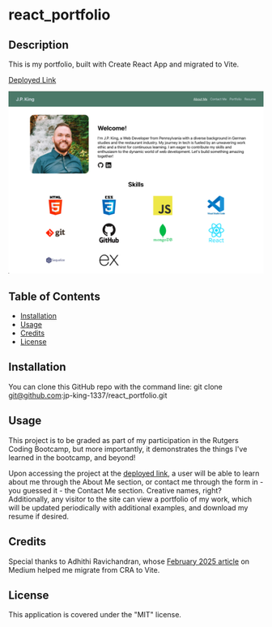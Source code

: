 # react_portfolio


## Description
This is my portfolio, built with Create React App and migrated to Vite.

[Deployed Link](https://jpking1337portfolio.netlify.app/)

![Screenshot of the home page of my portfolio](public/assets/images/screenshots/portfolio-screenshot.png)


## Table of Contents
- [Installation](#installation)
- [Usage](#usage)
- [Credits](#credits)
- [License](#license)


## Installation
You can clone this GitHub repo with the command line:
git clone git@github.com:jp-king-1337/react_portfolio.git


## Usage
This project is to be graded as part of my participation in the Rutgers Coding Bootcamp, but more importantly, it demonstrates the things I've learned in the bootcamp, and beyond!

Upon accessing the project at the [deployed link](https://jpking1337portfolio.netlify.app/), a user will be able to learn about me through the About Me section, or contact me through the form in - you guessed it - the Contact Me section. Creative names, right? Additionally, any visitor to the site can view a portfolio of my work, which will be updated periodically with additional examples, and download my resume if desired.


## Credits
Special thanks to Adhithi Ravichandran, whose [February 2025 article](https://adhithiravi.medium.com/migrating-from-create-react-app-to-vite-a-modern-approach-76148adb8983) on Medium helped me migrate from CRA to Vite.


## License
This application is covered under the "MIT" license.
<!-- 

## Badges
N/A


## Features
N/A


## How to Contribute
N/A


## Tests
N/A -->